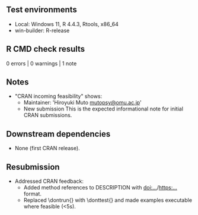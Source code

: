 ## Test environments
* Local: Windows 11, R 4.4.3, Rtools, x86_64
* win-builder: R-release

## R CMD check results
0 errors | 0 warnings | 1 note

## Notes
* "CRAN incoming feasibility" shows:
  - Maintainer: 'Hiroyuki Muto <mutopsy@omu.ac.jp>'
  - New submission
  This is the expected informational note for initial CRAN submissions.

## Downstream dependencies
* None (first CRAN release).

## Resubmission
* Addressed CRAN feedback:
  - Added method references to DESCRIPTION with <doi:...>/<https:...> format.
  - Replaced \dontrun{} with \donttest{} and made examples executable where feasible (<5s).
